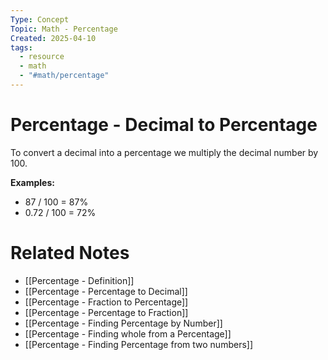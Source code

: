 ```yaml
---
Type: Concept
Topic: Math - Percentage
Created: 2025-04-10
tags:
  - resource
  - math
  - "#math/percentage"
---
```

# Percentage - Decimal to Percentage

To convert a decimal into a percentage we multiply the decimal number by 100.

**Examples:**
- 87 / 100 = 87%
- 0.72 / 100 = 72%

# Related Notes
- [[Percentage - Definition]]
- [[Percentage - Percentage to Decimal]]
- [[Percentage - Fraction to Percentage]]
- [[Percentage - Percentage to Fraction]]
- [[Percentage - Finding Percentage by Number]]
- [[Percentage - Finding whole from a Percentage]]
- [[Percentage - Finding Percentage from two numbers]]
